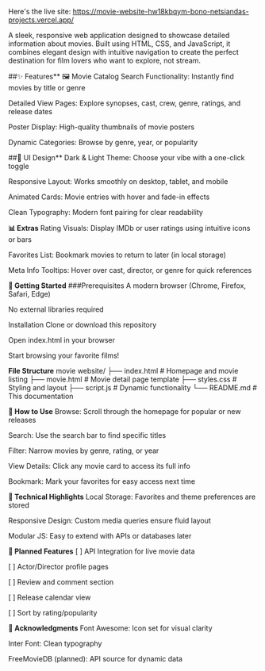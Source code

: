 Here's the live site: https://movie-website-hw18kbqym-bono-netsiandas-projects.vercel.app/


A sleek, responsive web application designed to showcase detailed information about movies. Built using HTML, CSS, and JavaScript, it combines elegant design with intuitive navigation to create the perfect destination for film lovers who want to explore, not stream.

##✨ Features**
🖼️ Movie Catalog
Search Functionality: Instantly find movies by title or genre

Detailed View Pages: Explore synopses, cast, crew, genre, ratings, and release dates

Poster Display: High-quality thumbnails of movie posters

Dynamic Categories: Browse by genre, year, or popularity

##🌙 UI Design**
Dark & Light Theme: Choose your vibe with a one-click toggle

Responsive Layout: Works smoothly on desktop, tablet, and mobile

Animated Cards: Movie entries with hover and fade-in effects

Clean Typography: Modern font pairing for clear readability

**📊 Extras**
Rating Visuals: Display IMDb or user ratings using intuitive icons or bars

Favorites List: Bookmark movies to return to later (in local storage)

Meta Info Tooltips: Hover over cast, director, or genre for quick references

**🚀 Getting Started**
###Prerequisites
A modern browser (Chrome, Firefox, Safari, Edge)

No external libraries required

Installation
Clone or download this repository

Open index.html in your browser

Start browsing your favorite films!

**File Structure**
movie website/
├── index.html           # Homepage and movie listing
├── movie.html           # Movie detail page template
├── styles.css           # Styling and layout
├── script.js            # Dynamic functionality
└── README.md            # This documentation

**🎯 How to Use**
Browse: Scroll through the homepage for popular or new releases

Search: Use the search bar to find specific titles

Filter: Narrow movies by genre, rating, or year

View Details: Click any movie card to access its full info

Bookmark: Mark your favorites for easy access next time

**🧪 Technical Highlights**
Local Storage: Favorites and theme preferences are stored

Responsive Design: Custom media queries ensure fluid layout

Modular JS: Easy to extend with APIs or databases later

**🔮 Planned Features**
[ ] API Integration for live movie data

[ ] Actor/Director profile pages

[ ] Review and comment section

[ ] Release calendar view

[ ] Sort by rating/popularity

**🙌 Acknowledgments**
Font Awesome: Icon set for visual clarity

Inter Font: Clean typography

FreeMovieDB (planned): API source for dynamic data
